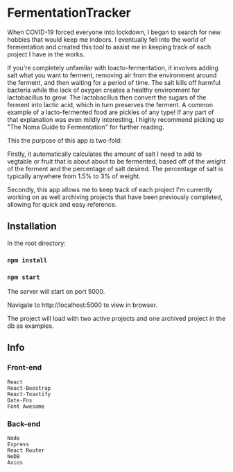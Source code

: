 # FermentationTracker

When COVID-19 forced everyone into lockdown, I began to search for new hobbies that would keep me indoors. I eventually fell into the world of fermentation and created this tool to assist me in keeping track of each project I have in the works.

If you're completely unfamilar with loacto-fermentation, it involves adding salt what you want to ferment, removing air from the environment around the ferment, and then waiting for a period of time. The salt kills off harmful bacteria while the lack of oxygen creates a healthy environment for lactobacillus to grow. The lactobacillus then convert the sugars of the ferment into lactic acid, which in turn preserves the ferment. A common example of a lacto-fermented food are pickles of any type! If any part of that explanation was even mildly interesting, I highly recommend picking up "The Noma Guide to Fermentation" for further reading.

This the purpose of this app is two-fold:

Firstly, it automatically calculates the amount of salt I need to add to vegtable or fruit that is about about to be fermented, based off of the weight of the ferment and the percentage of salt desired. The percentage of salt is typically anywhere from 1.5% to 3% of weight.

Secondly, this app allows me to keep track of each project I'm currently working on as well archiving projects that have been previously completed, allowing for quick and easy reference.

## Installation

In the root directory:

### `npm install`

### `npm start`

The server will start on port 5000.

Navigate to http://localhost:5000 to view in browser.

The project will load with two active projects and one archived project in the db as examples.

## Info

### Front-end

    React
    React-Boostrap
    React-Toastify
    Date-Fns
    Font Awesome

### Back-end

    Node
    Express
    React Router
    NeDB
    Axios
